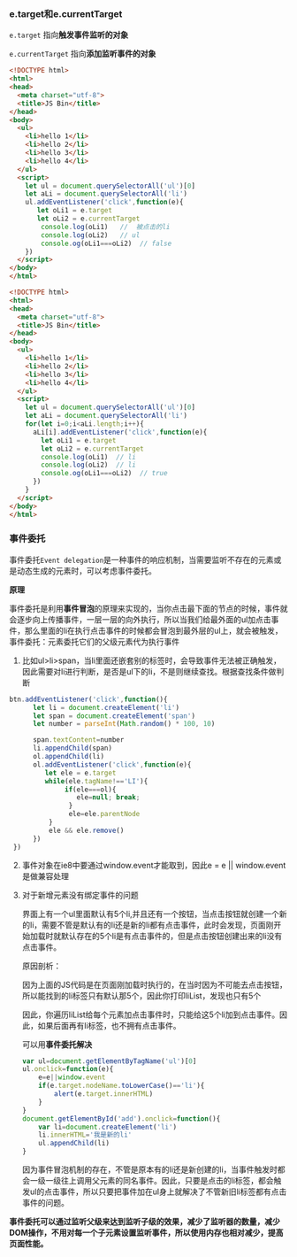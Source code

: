 ### e.target和e.currentTarget

`e.target` 指向**触发事件监听的对象**

`e.currentTarget` 指向**添加监听事件的对象**

```html
<!DOCTYPE html>
<html>
<head>
  <meta charset="utf-8">
  <title>JS Bin</title>
</head>
<body>
  <ul>
    <li>hello 1</li>
    <li>hello 2</li>
    <li>hello 3</li>
    <li>hello 4</li>
  </ul>
  <script>
    let ul = document.querySelectorAll('ul')[0]
    let aLi = document.querySelectorAll('li')
    ul.addEventListener('click',function(e){
       let oLi1 = e.target  
       let oLi2 = e.currentTarget
        console.log(oLi1)   //  被点击的li
        console.log(oLi2)   // ul
        console.og(oLi1===oLi2)  // false
    })
  </script>
</body>
</html>
```

```html
<!DOCTYPE html>
<html>
<head>
  <meta charset="utf-8">
  <title>JS Bin</title>
</head>
<body>
  <ul>
    <li>hello 1</li>
    <li>hello 2</li>
    <li>hello 3</li>
    <li>hello 4</li>
  </ul>
  <script>
    let ul = document.querySelectorAll('ul')[0]
    let aLi = document.querySelectorAll('li')
    for(let i=0;i<aLi.length;i++){  
      aLi[i].addEventListener('click',function(e){
        let oLi1 = e.target  
        let oLi2 = e.currentTarget
        console.log(oLi1)  // li
        console.log(oLi2)  // li
        console.og(oLi1===oLi2)  // true
      })
    }
  </script>
</body>
</html>
```

### 事件委托

事件委托`Event delegation`是一种事件的响应机制，当需要监听不存在的元素或是动态生成的元素时，可以考虑事件委托。

**原理**

事件委托是利用**事件冒泡**的原理来实现的，当你点击最下面的节点的时候，事件就会逐步向上传播事件，一层一层的向外执行，所以当我们给最外面的ul加点击事件，那么里面的li在执行点击事件的时候都会冒泡到最外层的ul上，就会被触发，事件委托：元素委托它们的父级元素代为执行事件

1. 比如ul>li>span，当li里面还嵌套别的标签时，会导致事件无法被正确触发，因此需要对li进行判断，是否是ul下的li，不是则继续查找。根据查找条件做判断

```javascript
btn.addEventListener('click',function(){
      let li = document.createElement('li')
      let span = document.createElement('span')
      let number = parseInt(Math.random() * 100, 10)

      span.textContent=number
      li.appendChild(span)
      ol.appendChild(li)
      ol.addEventListener('click',function(e){
         let ele = e.target
         while(ele.tagName!=='LI'){
              if(ele===ol){
                 ele=null; break;
               }
               ele=ele.parentNode
          }
          ele && ele.remove()
      }) 
 })
```

2. 事件对象在ie8中要通过window.event才能取到，因此e = e || window.event是做兼容处理

3. 对于新增元素没有绑定事件的问题

   界面上有一个ul里面默认有5个li,并且还有一个按钮，当点击按钮就创建一个新的li，需要不管是默认有的li还是新的li都有点击事件，此时会发现，页面刚开始加载时就默认存在的5个li是有点击事件的，但是点击按钮创建出来的li没有点击事件。

   原因剖析：

   因为上面的JS代码是在页面刚加载时执行的，在当时因为不可能去点击按钮，所以能找到的li标签只有默认那5个，因此你打印liList，发现也只有5个

   因此，你遍历liList给每个元素加点击事件时，只能给这5个li加到点击事件。因此，如果后面再有li标签，也不拥有点击事件。

   可以用**事件委托解决**

   ```javascript
   var ul=document.getElementByTagName('ul')[0]
   ul.onclick=function(e){
       e=e||window.event
       if(e.target.nodeName.toLowerCase()=='li'){
           alert(e.target.innerHTML)
       }
   }
   document.getElementById('add').onclick=function(){
       var li=document.createElement('li')
       li.innerHTML='我是新的li'
       ul.appendChild(li)
   }
   ```

   因为事件冒泡机制的存在，不管是原本有的li还是新创建的li，当事件触发时都会一级一级往上调用父元素的同名事件。因此，只要是点击的li标签，都会触发ul的点击事件，所以只要把事件加在ul身上就解决了不管新旧li标签都有点击事件的问题。

**事件委托可以通过监听父级来达到监听子级的效果，减少了监听器的数量，减少DOM操作，不用对每一个子元素设置监听事件，所以使用内存也相对减少，提高页面性能。**